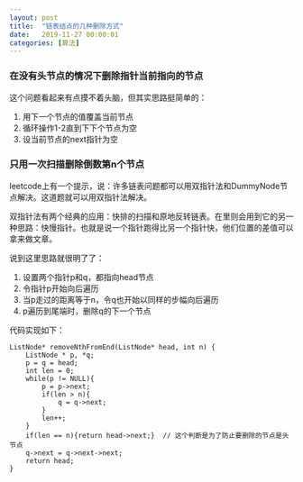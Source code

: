 ```yaml
---
layout: post
title:  "链表结点的几种删除方式"
date:   2019-11-27 00:00:01
categories: [算法]
---
```


### 在没有头节点的情况下删除指针当前指向的节点


这个问题看起来有点摸不着头脑，但其实思路挺简单的：  

1. 用下一个节点的值覆盖当前节点
2. 循环操作1-2直到下下个节点为空
3. 设当前节点的next指针为空    

### 只用一次扫描删除倒数第n个节点

leetcode上有一个提示，说：许多链表问题都可以用双指针法和DummyNode节点解决。这道题就可以用双指针法解决。

双指针法有两个经典的应用：快排的扫描和原地反转链表。在里则会用到它的另一种思路：快慢指针。也就是说一个指针跑得比另一个指针快，他们位置的差值可以拿来做文章。

说到这里思路就很明了了：

1. 设置两个指针p和q，都指向head节点
2. 令指针p开始向后遍历
3. 当p走过的距离等于n，令q也开始以同样的步幅向后遍历
4. p遍历到尾端时，删除q的下一个节点

代码实现如下：
```
ListNode* removeNthFromEnd(ListNode* head, int n) {
    ListNode * p, *q;
    p = q = head;
    int len = 0;
    while(p != NULL){
        p = p->next;
        if(len > n){
            q = q->next;
        }
        len++;
    }
    if(len == n){return head->next;}  // 这个判断是为了防止要删除的节点是头节点
    q->next = q->next->next;
    return head;
}
```